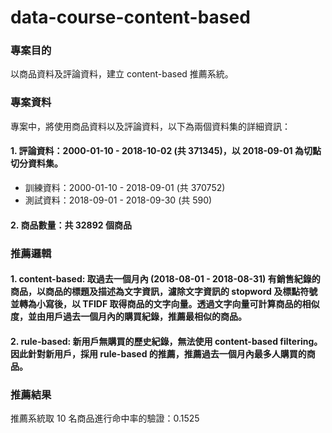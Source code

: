 # data-course-content-based
### 專案目的
以商品資料及評論資料，建立 content-based 推薦系統。

### 專案資料
專案中，將使用商品資料以及評論資料，以下為兩個資料集的詳細資訊：
#### 1. 評論資料：2000-01-10 - 2018-10-02 (共 371345)，以 2018-09-01 為切點切分資料集。
* 訓練資料：2000-01-10 - 2018-09-01 (共 370752)
* 測試資料：2018-09-01 - 2018-09-30 (共 590)
#### 2. 商品數量：共 32892 個商品

### 推薦邏輯
#### 1. content-based: 取過去一個月內 (2018-08-01 - 2018-08-31) 有銷售紀錄的商品，以商品的標題及描述為文字資訊，濾除文字資訊的 stopword 及標點符號並轉為小寫後，以 TFIDF 取得商品的文字向量。透過文字向量可計算商品的相似度，並由用戶過去一個月內的購買紀錄，推薦最相似的商品。
#### 2. rule-based: 新用戶無購買的歷史紀錄，無法使用 content-based filtering。因此針對新用戶，採用 rule-based 的推薦，推薦過去一個月內最多人購買的商品。

### 推薦結果
推薦系統取 10 名商品進行命中率的驗證：0.1525
